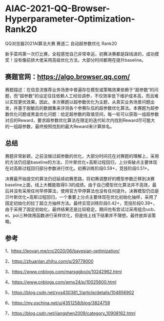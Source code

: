 # AIAC-2021-QQ-Browser-Hyperparameter-Optimization-Rank20

QQ浏览器2021AI算法大赛  赛道二  自动超参数优化  Rank20

新手菜鸡第一次打比赛，全程感觉自己非常幸运，初赛决赛都是踩线进的，成功摸奖！没有像前排大佬采用高级优化方法，大部分时间都用在提升baseline。

## 赛题官网：https://algo.browser.qq.com/

赛题描述：在信息流推荐业务场景中普遍存在模型或策略效果依赖于“超参数”的问题，而“超参数"的设定往往依赖人工经验调参，不仅效率低下维护成本高，而且难以实现更优效果。因此，本次赛题以超参数优化为主题，从真实业务场景问题出发，并基于脱敏后的数据集来评测各个参赛队伍的超参数优化算法。本赛题为超参数优化问题或黑盒优化问题：给定超参数的取值空间，每一轮可以获取一组超参数对应的Reward，要求超参数优化算法在限定的迭代轮次内找到Reward尽可能大的一组超参数，最终按照找到的最大Reward来计算排名。

## 总结
赛题非常新颖，之前没做过超参数的优化，大部分时间花在对赛题的理解上，采用的方法仍旧是baseline的方法，贝叶斯优化+高斯过程回归，上分突破点主要体现在对高斯过程回归部分参数进行优化。初赛训练阶段0.59+，竞技阶段0.51+。

决赛最开始提交的算法仍旧延续初赛思路，将初赛调整好的模型参数迁移到决赛baseline上面，线上大概能取得0.3的成绩。由于自己模型优化算法并不高效，最后并没有采用任何早停算法，使用官方早停算法也没有任何提升。决赛模型仍旧是贝叶斯优化+高斯过程回归，一个重要上分点主要体现在优化初始化抽样，采用了固定初始化的拉丁超立方抽样方法。最终实现训练阶段0.42+，竞技阶段0.39+，由于采用了固定初始化，最终结果还是比较稳定。期间也有尝试过采用组合ucb、ei、poi三种效用函数进行采样优化，但是线上线下结果并不理想，最终放弃该策略。

## 参考
1、https://leovan.me/cn/2020/06/bayesian-optimization/

2、https://zhuanlan.zhihu.com/p/29779000

3、https://www.cnblogs.com/marsggbo/p/10242962.html

4、https://www.cnblogs.com/wmx24/p/10025600.html

5、https://blog.csdn.net/xys430381_1/article/details/104856902

6、https://my.oschina.net/u/4351258/blog/3824759

7、https://blog.csdn.net/jiangshen2009/category_10908162.html
